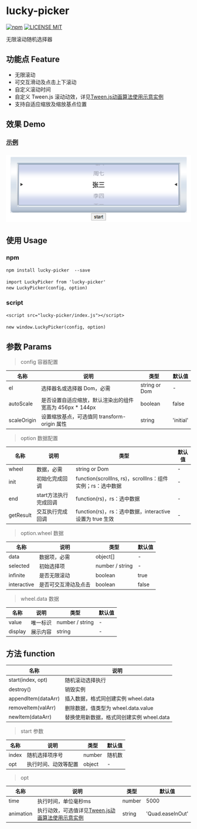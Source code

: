 # lucky-picker
[![npm](https://img.shields.io/npm/v/lucky-picker.svg)](https://www.npmjs.com/package/lucky-picker) 
[![LICENSE MIT](https://img.shields.io/npm/l/lucky-picker.svg)](https://www.npmjs.com/package/lucky-picker) 

无限滚动随机选择器

## 功能点 Feature
* 无限滚动
* 可交互滑动及点击上下滚动
* 自定义滚动时间
* 自定义 Tween.js 滚动动效，详见[Tween.js动画算法使用示意实例](https://www.zhangxinxu.com/study/201612/how-to-use-tween-js.html)
* 支持自适应缩放及缩放基点位置

## 效果 Demo
### [示例](https://github.com/hollton/lucky-picker/blob/master/index.html)
### ![demo](https://github.com/hollton/lucky-picker/blob/master/assets/demo.png)

## 使用 Usage

### npm
```
npm install lucky-picker  --save

import LuckyPicker from 'lucky-picker'
new LuckyPicker(config, option)
```

### script
```
<script src="lucky-picker/index.js"></script>

new window.LuckyPicker(config, option)
```

## 参数 Params
> config 容器配置

| 名称        | 说明                                                  |  类型         | 默认值     |
| ----------- | ---------------------------------------------------- | ------------- | --------- |
| el          | 选择器名或选择器 Dom，必需                             | string or Dom | -         |
| autoScale   | 是否设置自适应缩放，默认渲染出的组件宽高为 456px * 144px | boolean       | false     |
| scaleOrigin | 设置缩放基点，可选值同 transform-origin 属性           | string        | 'initial' |

> option 数据配置

| 名称       | 说明                 |  类型                                                    | 默认值 |
| --------- | -------------------- | -------------------------------------------------------- | ---- |
| wheel     | 数据，必需            | string or Dom                                            | -    |
| init      | 初始化完成回调        | function(scrollIns, rs)，scrollIns：组件实例；rs：选中数据 | -    |
| end       | start方法执行完成回调 | function(rs)，rs：选中数据                                | -    |
| getResult | 交互执行完成回调      | function(rs)，rs：选中数据，interactive 设置为 true 生效   | -    |

> option.wheel 数据

| 名称        | 说明                 |  类型           | 默认值 |
| ----------- | ------------------- | --------------- | ----- |
| data        | 数据项，必需         | object[]        | -     |
| selected    | 初始选择项          | number / string | -     |
| infinite    | 是否无限滚动        | boolean         | true  |
| interactive | 是否可交互滑动及点击 | boolean         | false |

> wheel.data 数据

| 名称    | 说明     |  类型           | 默认值 |
| ------- | ------- | --------------- | ----- |
| value   | 唯一标识 | number / string | -     |
| display | 展示内容 | string          | -     |

## 方法 function

| 名称                 | 说明                                    |
| ------------------- | --------------------------------------- |
| start(index, opt)   | 随机滚动选择执行                         |
| destroy()           | 销毁实例                                |
| appendItem(dataArr) | 插入数据，格式同创建实例 wheel.data       |
| removeItem(valArr)  | 删除数据，值类型为 wheel.data.value      |
| newItem(dataArr)    | 替换使用新数据，格式同创建实例 wheel.data |

> start 参数

| 名称   | 说明               |  类型  | 默认值 |
| ----- | ------------------ | ------ | ----- |
| index | 随机选择项序号      | number | 随机数 |
| opt   | 执行时间、动效等配置 | object | -    |

> opt

| 名称      | 说明                |  类型  | 默认值 |
| --------- | ------------------ | ------ | ----- |
| time      | 执行时间，单位毫秒ms | number | 5000 |
| animation | 执行动效，可选值详见[Tween.js动画算法使用示意实例](https://www.zhangxinxu.com/study/201612/how-to-use-tween-js.html) | string | 'Quad.easeInOut' |
